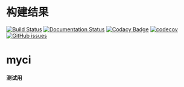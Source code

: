 # 构建结果
[![Build Status](https://travis-ci.org/sighttviewliu/myci.svg?branch=master)](https://travis-ci.org/sighttviewliu/myci)
[![Documentation Status](https://readthedocs.org/projects/myci/badge/?version=latest)](http://myci.readthedocs.io/en/latest/?badge=latest)
[![Codacy Badge](https://api.codacy.com/project/badge/Grade/826d55ac1fde4479976754a3a5f9a547)](https://www.codacy.com/app/sighttviewliu/myci?utm_source=github.com&amp;utm_medium=referral&amp;utm_content=sighttviewliu/myci&amp;utm_campaign=Badge_Grade)
[![codecov](https://codecov.io/gh/sighttviewliu/myci/branch/master/graph/badge.svg)](https://codecov.io/gh/sighttviewliu/myci)
[![GitHub issues](https://img.shields.io/github/issues/badges/shields.svg)](https://github.com/sighttviewliu/myci/issues)
# myci
#### 测试用
